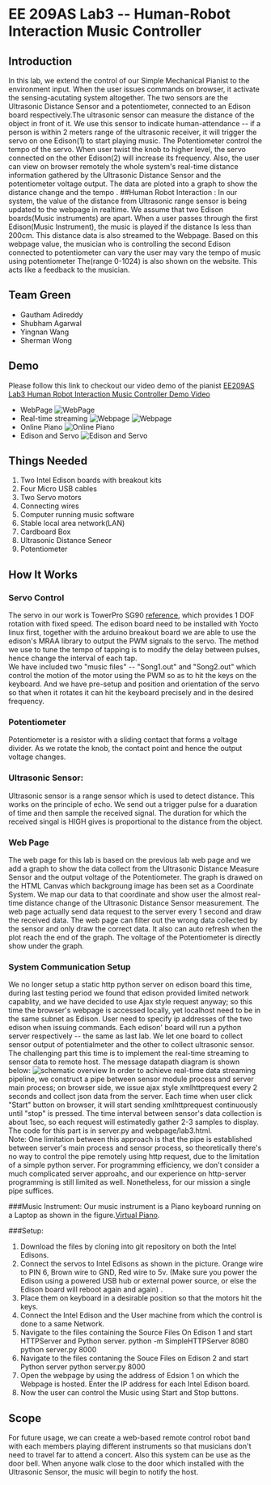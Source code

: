 # EE 209AS Lab3 -- Human-Robot Interaction Music Controller

## Introduction
In this lab, we extend the control of our Simple Mechanical Pianist to the environment input. When the user issues commands on browser, it activate the sensing-acutating system altogether. The two sensors are the Ultrasonic Distance Sensor and a potentiometer, connected to an Edison board respectively.The ultrasonic sensor can measure the distance of the object in front of it. We use this sensor to indicate human-attendance -- if a person is within 2 meters range of the ultrasonic receiver, it will trigger the servo on one Edison(1) to start playing music. The Potentiometer control the tempo of the servo. When user twist the knob to higher level, the servo connected on the other Edison(2) will increase its frequency. Also, the user can view on browser remotely the whole system's real-time distance information gathered by the Ultrasonic Distance Sensor and the potentiometer voltage output. The data are ploted into a graph to show the distance change and the tempo . 
##Human Robot Interaction :
In our system, the value of the distance from Ultrasonic range sensor is being updated to the webpage in realtime. We assume that two Edison boards(Music instruments) are apart. When a user passes through the first Edison(Music Instrument), the music is played if the distance Is less than 200cm. This distance data is also streamed to the Webpage. Based on this webpage value, the musician who is controlling the second Edison connected to potentiometer can vary the user may vary the tempo of music using potentiometer The(range 0-1024) is also shown on the website. This acts like a feedback to the musician.



## Team Green
* Gautham Adireddy 
* Shubham Agarwal
* Yingnan Wang
* Sherman Wong

## Demo
Please follow this link to checkout our video demo of the pianist [EE209AS Lab3 Human Robot Interaction Music Controller Demo Video](https://www.youtube.com/watch?v=u1IBEz-Xya8)

* WebPage
![WebPage](https://github.com/EE209AS/Lab2/raw/master/Images/1.jpg)
* Real-time streaming
![Webpage](https://github.com/EE209AS/Lab3/raw/master/monitor.png)
![Webpage](https://github.com/EE209AS/Lab3/raw/master/monitor2.png)
* Online Piano
![Online Piano](https://github.com/EE209AS/Lab2/raw/master/Images/2.png)
* Edison and Servo
![Edison and Servo](https://github.com/EE209AS/Lab2/raw/master/Images/3.jpg)

## Things Needed
1. Two Intel Edison boards with breakout kits
2. Four Micro USB cables  
3. Two Servo motors
4. Connecting wires
5. Computer running music software  
6. Stable local area network(LAN)  
7. Cardboard Box
8. Ultrasonic Distance Seneor
9. Potentiometer


## How It Works
### Servo Control
  The servo in our work is TowerPro SG90 [reference](http://www.micropik.com/PDF/SG90Servo.pdf), which provides 1 DOF rotation with fixed speed. The edison board need to be installed with Yocto linux first, together with the arduino breakout board we are able to use the edison's MRAA library to output the PWM signals to the servo. The method we use to tune the tempo of tapping is to modify the delay between pulses, hence change the interval of each tap.  
  We have included two "music files" -- "Song1.out" and "Song2.out" which control the motion of the motor using the PWM so as to hit the keys on the keyboard. And we have pre-setup and position and orientation of the servo so that when it rotates it can hit the keyboard precisely and in the desired frequency.

### Potentiometer
Potentiometer is a resistor with a sliding contact that forms a voltage divider. As we rotate the knob, the contact point and hence the output voltage changes.

### Ultrasonic Sensor:
Ultrasonic sensor is a range sensor which is used to detect distance. This works on the principle of echo. We send out a trigger pulse for a duaration of time and then sample the received signal. The duration for which the received singal is HIGH gives is proportional to the distance from the object.
  
### Web Page
The web page for this lab is based on the previous lab web page and we add a graph to show the data collect from the Ultrasonic Distance Measure Sensor and the output voltage of the Potentiometer. The graph is drawed on the HTML Canvas which backgroung image has been set as a Coordinate System. We map our data to that coordinate and show user the almost real-time distance change of the Ultrasonic Distance Sensor measurement. The web page actually send data request to the server every 1 second and draw the received data. The web page can filter out the wrong data collected by the sensor and only draw the correct data. It also can auto refresh when the plot reach the end of the graph. The voltage of the Potentiometer is directly show under the graph.
  
### System Communication Setup
  We no longer setup a static http python server on edison board this time, during last testing period we found that edison provided limited network capablity, and we have decided to use Ajax style request anyway; so this time the browser's webpage is accessed locally, yet localhost need to be in the same subnet as Edison. User need to specify ip addresses of the two edison when issuing commands. Each edison' board will run a python server respectively -- the same as last lab. We let one board to collect sensor output of potentialmeter and the other to collect ultrasonic sensor. The challenging part this time is to implement the real-time streaming to sensor data to remote host. The message datapath diagram is shown below: 
![schematic overview](https://github.com/EE209AS/Lab3/raw/master/diagram.png)
In order to achieve real-time data streaming pipeline, we construct a pipe between sensor module process and server main process; on browser side, we issue ajax style xmlhttprequest every 2 seconds and collect json data from the server. Each time when user click "Start" button on browser, it will start sending xmlhttprequest continuously until "stop" is pressed. The time interval between sensor's data collection is about 1sec, so each request will estimatedly gather 2-3 samples to display. The code for this part is in server.py and webpage/lab3.html.  
Note: One limitation between this approach is that the pipe is established between server's main process and sensor process, so theoretically there's no way to control the pipe remotely using http request, due to the limitation of a simple python server. For programming efficiency, we don't consider a much complicated server approahc, and our experience on http-server programming is still limited as well. Nonetheless, for our mission a single pipe suffices.
  
###Music Instrument:
 Our music instrument is a Piano keyboard running on a Laptop as shown in the figure.[Virtual Piano](http://virtualpiano.net/).

###Setup:
1. Download the files by cloning into git repository on both the Intel Edisons. 
2. Connect the servos to Intel Edisons as shown in the picture. Orange wire to PIN 6, Brown wire to GND, Red wire to 5v. (Make sure      you  power the Edison using a powered USB hub or external power source, or else the Edison board will reboot again and again) . 
3. Place them on keyboard in a desirable position so that the motors hit the keys.
4. Connect the Intel Edison and the User machine from which the control is done to a same Network.
5. Navigate to the files containing the Source Files On Edison 1 and start HTTPServer and Python server.
   python -m SimpleHTTPServer 8080 
   python server.py 8000
6. Navigate to the files contaning the Souce Files on Edison 2 and start Python server
   python server.py 8000
7. Open the webpage by using the address of Edsion 1 on which the Webpage is hosted. Enter the IP address for each Intel Edison board.
8. Now the user can control the Music using Start and Stop buttons.


## Scope
For future usage, we can create a web-based remote control robot band with each members playing different instruments so that musicians don't need to travel far to attend a concert. Also this system can be use as the door bell. When anyone walk close to the door which installed with the Ultrasonic Sensor, the music will begin to notify the host.


